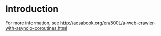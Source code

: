# Introduction

For more information, see <http://aosabook.org/en/500L/a-web-crawler-with-asyncio-coroutines.html>